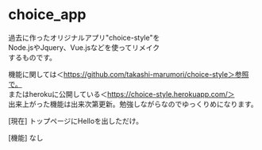 # choice_app

過去に作ったオリジナルアプリ"choice-style"を<br />
Node.jsやJquery、Vue.jsなどを使ってリメイク<br />
するものです。<br />

機能に関しては＜https://github.com/takashi-marumori/choice-style＞参照で。<br />
またはherokuに公開している＜https://choice-style.herokuapp.com/＞<br />
出来上がった機能は出来次第更新。勉強しながらなのでゆっくりめになります。

[現在]
トップページにHelloを出しただけ。

[機能]
なし
